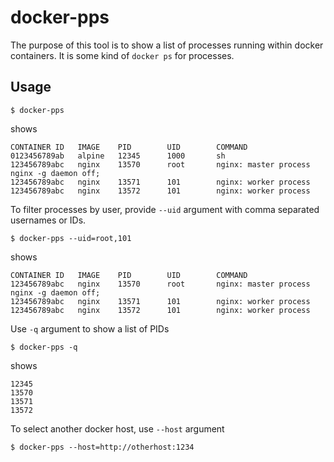 # docker-pps

The purpose of this tool is to show a list of processes running within docker containers.
It is some kind of `docker ps` for processes.

## Usage

```shell
$ docker-pps
```
shows
```
CONTAINER ID   IMAGE    PID        UID        COMMAND
0123456789ab   alpine   12345      1000       sh
123456789abc   nginx    13570      root       nginx: master process nginx -g daemon off;
123456789abc   nginx    13571      101        nginx: worker process
123456789abc   nginx    13572      101        nginx: worker process
```

To filter processes by user, provide `--uid` argument with comma separated usernames or IDs.

```shell
$ docker-pps --uid=root,101
```
shows
```
CONTAINER ID   IMAGE    PID        UID        COMMAND
123456789abc   nginx    13570      root       nginx: master process nginx -g daemon off;
123456789abc   nginx    13571      101        nginx: worker process
123456789abc   nginx    13572      101        nginx: worker process
```

Use `-q` argument to show a list of PIDs

```shell
$ docker-pps -q
```
shows
```
12345
13570
13571
13572
```

To select another docker host, use `--host` argument

```shell
$ docker-pps --host=http://otherhost:1234
```
